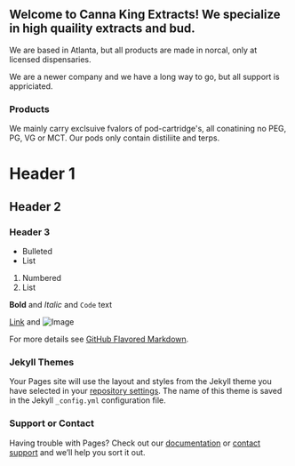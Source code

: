 ## Welcome to Canna King Extracts! We specialize in high quaility extracts and bud. 

We are based in Atlanta, but all products are made in norcal, only at licensed dispensaries. 

We are a newer company and we have a long way to go, but all support is appriciated. 

### Products

We mainly carry exclsuive fvalors of pod-cartridge's, all conatining no PEG, PG, VG or MCT. Our pods only contain distiliite and terps. 




# Header 1
## Header 2
### Header 3

- Bulleted
- List

1. Numbered
2. List

**Bold** and _Italic_ and `Code` text

[Link](url) and ![Image](src)


For more details see [GitHub Flavored Markdown](https://guides.github.com/features/mastering-markdown/).

### Jekyll Themes

Your Pages site will use the layout and styles from the Jekyll theme you have selected in your [repository settings](https://github.com/CannaKing/CannaKing/settings). The name of this theme is saved in the Jekyll `_config.yml` configuration file.

### Support or Contact

Having trouble with Pages? Check out our [documentation](https://help.github.com/categories/github-pages-basics/) or [contact support](https://github.com/contact) and we’ll help you sort it out.
